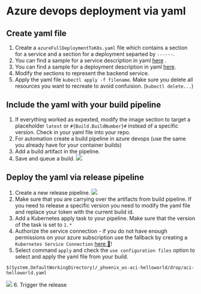 # Azure devops deployment via yaml

## Create yaml file
1. Create a `azureFullDeploymentToK8s.yaml` file which contains a section for a service and a section for a deployment separted by `------`.
2. You can find a sample for a service description in yaml [here](https://kubernetes.io/docs/concepts/services-networking/service/) .
3. You can find a sample for a deployment description in yaml [here](https://kubernetes.io/docs/concepts/workloads/controllers/deployment/).
4. Modify the sections to represent the backend service. 
5. Apply the yaml file `kubectl apply -f filename`. Make sure you delete all resources you want to recreate to avoid confuision. (`kubectl delete...`)

## Include the yaml with your build pipeline
1. If everything worked as expexted, modify the image section to target a placeholder `latest` or  `#{Build.BuildNumber}#` instead of a specific version. Check in your yaml file into your repo.
2. For automation create a build pipeline in azure devops (use the same you already have for your container builds)
3. Add a build artifact in the pipeline. 
4. Save and queue a build.
![](/hints/images/azuredevops_drop_artifact.png)

## Deploy the yaml via release pipeline
1. Create a new release pipeline.
![](/hints/images/azuredevops_release_pipeline.png)
2. Make sure that you are carrying over the artifacts from build pipeline. If you need to release a specific version you need to modify the yaml file and replace your token with the current build id.
3. Add a Kubernetes apply task to your pipeline. Make sure that the version of the task is set to `1.*`
4. Authorize the service connection - if you do not have enough permissions on your azure subscription use the fallback by creating a `Kubernetes Service Connection`  [here :blue_book:](azuredevops_service_connection.md)!
5. Select command `apply` and check the `use configuration files` option to select and apply the yaml file from your build.
```
$(System.DefaultWorkingDirectory)/_phoenix_ws-aci-helloworld/drop/aci-helloworld.yaml
```
![](/hints/images/azuredevops_release_aks.png)
6. Trigger the release
